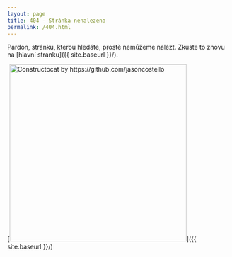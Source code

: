 ```yaml
---
layout: page
title: 404 - Stránka nenalezena
permalink: /404.html
---
```


Pardon, stránku, kterou hledáte, prostě nemůžeme nalézt. 
Zkuste to znovu na [hlavní stránku]({{ site.baseurl }}/).

[<img src="{{ site.baseurl }}/images/404.jpg" alt="Constructocat by https://github.com/jasoncostello" style="width: 400px;"/>]({{ site.baseurl }}/)
